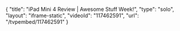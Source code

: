 {
    "title": "iPad Mini 4 Review | Awesome Stuff Week!",
    "type": "solo",
    "layout": "iframe-static",
    "videoId": "117462591",
    "url": "\/tvpembed\/117462591"
}